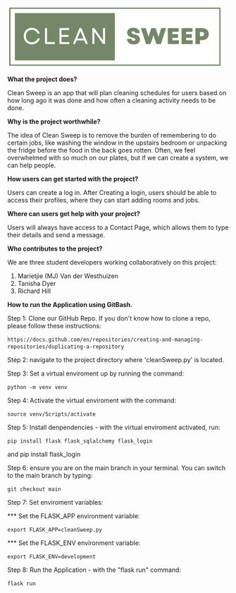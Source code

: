 
![Clean Sweep](static/img/logos/logo.png)

**What the project does?**

Clean Sweep is an app that will plan cleaning schedules for users based on how long ago it was done and how often a cleaning activity needs to be done. 

**Why is the project worthwhile?**

The idea of Clean Sweep is to remove the burden of remembering to do certain jobs, like washing the window in the upstairs bedroom or unpacking the fridge before the food in the back goes rotten. Often, we feel overwhelmed with so much on our plates, but if we can create a system, we can help people.

**How users can get started with the project?**

Users can create a log in. After Creating a login, users should be able to access their profiles, where they can start adding rooms and jobs.

**Where can users get help with your project?**

Users will always have access to a Contact Page, which allows them to type their details and send a message.

**Who contributes to the project?**

We are three student developers working collaboratively on this project:

1. Marietjie (MJ) Van der Westhuizen
2. Tanisha Dyer
3. Richard Hill

**How to run the Application using GitBash.**

Step 1: Clone our GitHub Repo. If you don't know how to clone a repo, please follow these instructions:

    https://docs.github.com/en/repositories/creating-and-managing-repositories/duplicating-a-repository

Step 2: navigate to the project directory where 'cleanSweep.py' is located.

Step 3: Set a virtual enviroment up by running the command:

    python -m venv venv

Step 4: Activate the virtual enviroment with the command:

    source venv/Scripts/activate

Step 5: Install denpendencies - with the virtual enviroment activated, run:

    pip install flask flask_sqlalchemy flask_login
and
    pip install flask_login

Step 6: ensure you are on the main branch in your terminal. You can switch to the main branch by typing:

    git checkout main

Step 7: Set enviroment variables:

*** Set the FLASK_APP environment variable: 

    export FLASK_APP=cleanSweep.py
                              
*** Set the FLASK_ENV environment variable: 

    export FLASK_ENV=development

Step 8: Run the Application - with the "flask run" command:

    flask run 

